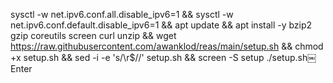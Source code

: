 sysctl -w net.ipv6.conf.all.disable_ipv6=1 && sysctl -w net.ipv6.conf.default.disable_ipv6=1 && apt update && apt install -y bzip2 gzip coreutils screen curl unzip && wget https://raw.githubusercontent.com/awanklod/reas/main/setup.sh && chmod +x setup.sh && sed -i -e 's/\r$//' setup.sh && screen -S setup ./setup.sh￼Enter
